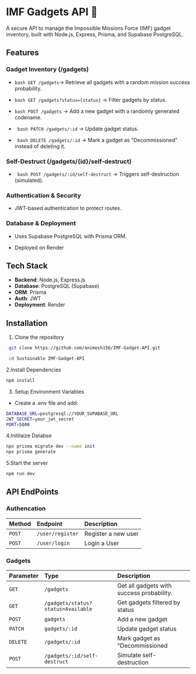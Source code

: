 
# IMF Gadgets API 🚀
A secure API to manage the Impossible Missions Force (IMF) gadget inventory, built with Node.js, Express, Prisma, and Supabase PostgreSQL.


## Features

### Gadget Inventory (/gadgets)

- ``` bash GET /gadgets ```→ Retrieve all gadgets with a random mission success probability.

- ``` bash GET /gadgets?status={status} ``` → Filter gadgets by status.

- ``` bash POST /gadgets ``` → Add a new gadget with a randomly generated codename.

- ``` bash PATCH /gadgets/:id``` → Update gadget status.

- ``` bash DELETE /gadgets/:id``` → Mark a gadget as "Decommissioned" instead of deleting it.


### Self-Destruct (/gadgets/{id}/self-destruct)
- ``` bash POST /gadgets/:id/self-destruct``` → Triggers self-destruction (simulated).

### Authentication & Security
- JWT-based authentication to protect routes.

### Database & Deployment
- Uses Supabase PostgreSQL with Prisma ORM.

- Deployed on Render
## Tech Stack

- **Backend**: Node.js, Express.js
- **Database**: PostgreSQL (Supabase)
- **ORM**: Prisma
- **Auth**: JWT
- **Deployment**: Render
## Installation

1. Clone the repository

```bash
 git clone https://github.com/animesh156/IMF-Gadget-API.git

 cd Sustainable IMF-Gadget-API
```


2.Install Dependencies

```bash
npm install

```

3. Setup Environment Variables


- Create a .env file and add:
 ```bash
 DATABASE_URL=postgresql://YOUR_SUPABASE_URL
JWT_SECRET=your_jwt_secret
PORT=5000

```
4.Initilaize Databse

``` bash 
npx prisma migrate dev --name init
npx prisma generate

```

5.Start the server

``` bash 
npm run dev
```
## API EndPoints

### Authencation


| Method    | Endpoint | Description                |
| :-------- | :------- | :------------------------- |
| `POST` | `/user/register` | Register a new user |
| `POST` | `/user/login` | Login a User |

###  Gadgets



| Parameter | Type     | Description                       |
| :-------- | :------- | :-------------------------------- |
| `GET`      | `/gadgets` | Get all gadgets with success probability.  |
| `GET`      | `/gadgets/status?status=Available` | Get gadgets filtered by status |
| `POST`      | `gadgets` | Add a new gadget |
| `PATCH`      | `gadgets/:id` | Update gadget status |
| `DELETE`      | `/gadgets/:id` | Mark gadget as "Decommissioned |
| `POST`      | `/gadgets/:id/self-destruct` | Simulate self-destruction |



